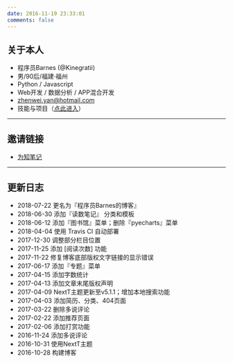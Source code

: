 ```yaml
---
date: 2016-11-19 23:33:01
comments: false
---
```


##  关于本人

- 程序员Barnes (@Kinegratii)
- 男/90后/福建·福州
- Python / Javascript
- Web开发 / 数据分析 / APP混合开发
- zhenwei.yan@hotmail.com
- 技能与项目（[点此进入](/skills-projects)）

---

## 邀请链接

- [为知笔记](https://note.wiz.cn/i/ef369b2e)

---

## 更新日志

- 2018-07-22 更名为『程序员Barnes的博客』
- 2018-06-30 添加『读数笔记』 分类和模板
- 2018-06-12 添加『图书馆』菜单；删除『pyecharts』菜单
- 2018-04-04 使用 Travis CI 自动部署
- 2017-12-30 调整部分栏目位置
- 2017-11-25 添加 [阅读次数] 功能
- 2017-11-22 修复博客底部版权文字链接的显示错误
- 2017-06-17 添加『专题』菜单
- 2017-04-15 添加字数统计
- 2017-04-13 添加文章末尾版权声明
- 2017-04-09 NextT主题更新至v5.1.1；增加本地搜索功能
- 2017-04-03 添加简历、分类、404页面
- 2017-03-22 删除多说评论
- 2017-02-22 添加推荐页面
- 2017-02-06 添加打赏功能
- 2016-11-24 添加多说评论
- 2016-10-31 使用NextT主题
- 2016-10-28 构建博客
